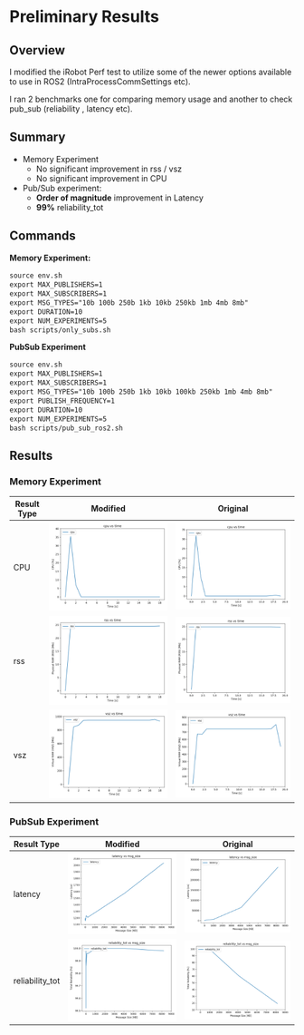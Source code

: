 # Preliminary Results 

## Overview
I modified the iRobot Perf test to utilize some of the newer options available to use in ROS2 (IntraProcessCommSettings etc). 

I ran 2 benchmarks one for comparing memory usage and another to check pub_sub (reliability , latency etc). 

## Summary 
- Memory Experiment
    - No significant improvement in rss / vsz
    - No significant improvement in CPU 
- Pub/Sub experiment: 
    - **Order of magnitude** improvement in Latency 
    - **99%** reliability_tot 

## Commands
**Memory Experiment:**
```
source env.sh
export MAX_PUBLISHERS=1
export MAX_SUBSCRIBERS=1
export MSG_TYPES="10b 100b 250b 1kb 10kb 250kb 1mb 4mb 8mb"
export DURATION=10
export NUM_EXPERIMENTS=5
bash scripts/only_subs.sh
```
**PubSub Experiment**
```
source env.sh
export MAX_PUBLISHERS=1
export MAX_SUBSCRIBERS=1
export MSG_TYPES="10b 100b 250b 1kb 10kb 100kb 250kb 1mb 4mb 8mb"
export PUBLISH_FREQUENCY=1
export DURATION=10
export NUM_EXPERIMENTS=5
bash scripts/pub_sub_ros2.sh
```

## Results 
### Memory Experiment

|Result Type| Modified | Original |
|-----------|-----------|-----------|
| CPU |![plot](only_subs/modified_cpu.png)|![plot](only_subs/original_cpu.png)|
| rss |![plot](only_subs/modified_rss.png)|![plot](only_subs/original_rss.png)|
| vsz |![plot](only_subs/modified_vsz.png)|![plot](only_subs/original_vsz.png)|

### PubSub Experiment
|Result Type| Modified | Original |
|-----------|-----------|-----------|
| latency |![plot](pub_sub/modified_latency.png)|![plot](pub_sub/original_latency.png)|
| reliability_tot |![plot](pub_sub/modified_reliable_tot.png)|![plot](pub_sub/original_reliable_tot.png)|